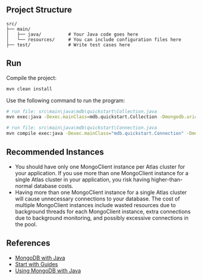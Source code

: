 
## Project Structure
```
src/  
├── main/  
│   ├── java/          # Your Java code goes here  
│   └── resources/     # You can include configuration files here  
├── test/              # Write test cases here  
```

## Run 
Compile the project:
```sh
mvn clean install  
```

Use the following command to run the program:
```sh
# run file: src\main\java\mdb\quickstart\Collection.java
mvn exec:java -Dexec.mainClass=mdb.quickstart.Collection -Dmongodb.uri="<connectionString>"

# run file: src\main\java\mdb\quickstart\Connection.java
mvn compile exec:java -Dexec.mainClass="mdb.quickstart.Connection" -Dmongodb.uri="<connectionString>"
```

## Recommended Instances
- You should have only one MongoClient instance per Atlas cluster for your application. If you use more than one MongoClient instance for a single Atlas cluster in your application, you risk having higher-than-normal database costs.
- Having more than one MongoClient instance for a single Atlas cluster will cause unnecessary connections to your database. The cost of multiple MongoClient instances include wasted resources due to background threads for each MongoClient instance, extra connections due to background monitoring, and possibly excessive connections in the pool.

## References 
- [MongoDB with Java](https://www.mongodb.com/docs/languages/java/)
- [Start with Guides](https://www.mongodb.com/docs/guides/)
- [Using MongoDB with Java](https://learn.mongodb.com/learning-paths/using-mongodb-with-java)